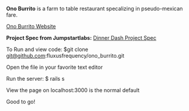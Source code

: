 **Ono Burrito** is a farm to table restaurant specalizing in pseudo-mexican fare.  

[Ono Burrito Website](http://onoburrito.herokuapp.com/)

**Project Spec from Jumpstartlabs:**
[Dinner Dash Project Spec](http://tutorials.jumpstartlab.com/projects/dinner_dash.html)

To Run and view code:
 $git clone git@github.com:fluxusfrequency/ono_burrito.git
 
 Open the file in your favorite text editor
 
 Run the server: $ rails s
 
 View the page on localhost:3000 is the normal default
 
 Good to go!

